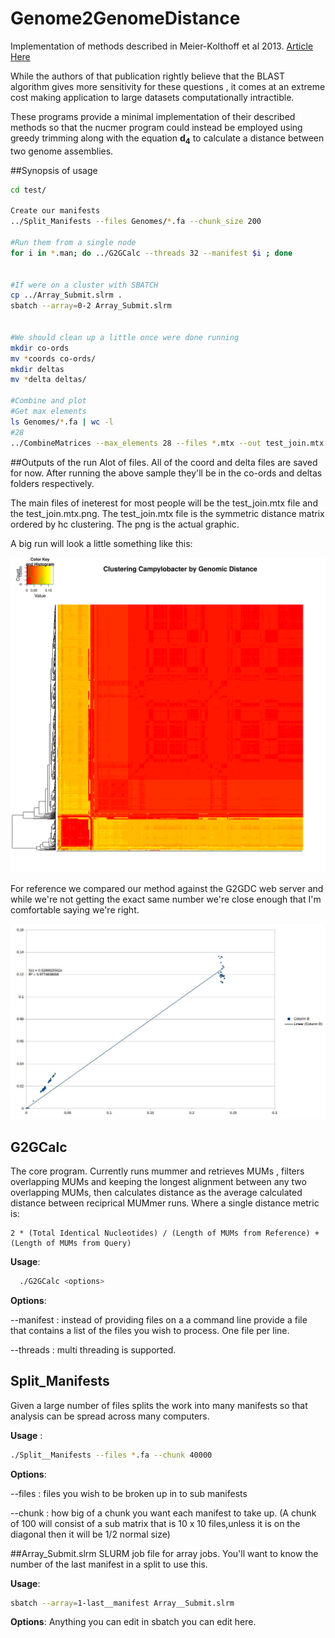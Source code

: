 # Genome2GenomeDistance

Implementation of methods described in Meier-Kolthoff et al 2013. [Article Here](http://www.biomedcentral.com/1471-2105/14/60)

While the authors of that publication rightly believe that the BLAST algorithm gives more sensitivity for these questions , it comes at an extreme cost making application to large datasets computationally intractible. 

These programs provide a minimal implementation of their described methods so that the nucmer program could instead be employed using greedy trimming along with the equation __d<sub>4</sub>__ to calculate a distance between two genome assemblies.

##Synopsis of usage

```bash
cd test/

Create our manifests
../Split_Manifests --files Genomes/*.fa --chunk_size 200

#Run them from a single node 
for i in *.man; do ../G2GCalc --threads 32 --manifest $i ; done 


#If were on a cluster with SBATCH 
cp ../Array_Submit.slrm . 
sbatch --array=0-2 Array_Submit.slrm


#We should clean up a little once were done running
mkdir co-ords
mv *coords co-ords/
mkdir deltas
mv *delta deltas/

#Combine and plot 
#Get max elements 
ls Genomes/*.fa | wc -l 
#28
../CombineMatrices --max_elements 28 --files *.mtx --out test_join.mtx
```

##Outputs of the run
Alot of files. All of the coord and delta files are saved for now. After running the above sample they'll be in the co-ords and deltas folders respectively.

The main files of ineterest for most people will be the test_join.mtx file and the test_join.mtx.png. The test_join.mtx file is the symmetric distance matrix ordered by hc clustering.
The png is the actual graphic. 

A big run will look a little something like this:

![Big Heatmap](Extras/heatmap.png)

For reference we compared our method against the G2GDC web server and while we're not getting the exact same number we're close enough that I'm comfortable saying we're right.

![Comparison to G2GDC Web Server](Extras/MethodsComparisons/G2GDC_Webserver/UsVsServer.png)






## G2GCalc

The core program. Currently runs mummer and retrieves MUMs , filters overlapping MUMs and keeping the longest alignment between any two overlapping MUMs, then calculates distance as the average calculated distance between 
reciprical MUMmer runs. Where a single distance metric is:

	2 * (Total Identical Nucleotides) / (Length of MUMs from Reference) + (Length of MUMs from Query) 


__Usage__:

```bash
  ./G2GCalc <options>
```

__Options__:

--manifest : instead of providing files on a a command line provide a file that contains a list of the files you wish to process. One file per line.

--threads : multi threading is supported. 

  
## Split_Manifests

Given a large number of files splits the work into many manifests so that analysis can be spread across many computers. 

__Usage__ : 

```bash
./Split__Manifests --files *.fa --chunk 40000
```
__Options__: 

--files : files you wish to be broken up in to sub manifests

--chunk : how big of a chunk you want each manifest to take up. (A chunk of 100 will consist of a sub matrix that is 10 x 10 files,unless it is on the diagonal then it will be 1/2 normal size)


##Array_Submit.slrm
SLURM job file for array jobs. You'll want to know the number of the last manifest in a split to use this.

__Usage__:
```bash
sbatch --array=1-last__manifest Array__Submit.slrm
```

__Options__:
	Anything you can edit in sbatch you can edit here. 


  


